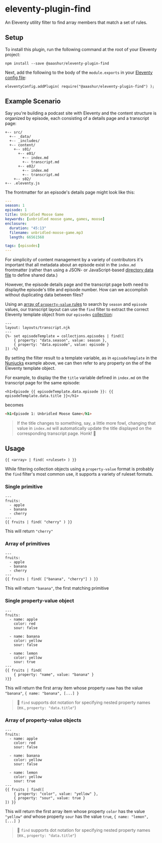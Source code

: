 # eleventy-plugin-find

An Eleventy utility filter to find array members that match a set of rules.

## Setup

To install this plugin, run the following command at the root of your Eleventy project:

```
npm install --save @aaashur/eleventy-plugin-find
```

Next, add the following to the body of the `module.exports` in your [Eleventy config file](https://www.11ty.dev/docs/config/):

```
eleventyConfig.addPlugin( require("@aaashur/eleventy-plugin-find") );
```

## Example Scenario

Say you're building a podcast site with Eleventy and the content structure is organized by episode, each consisting of a details page and a transcript page:

```
+-- src/
  +-- _data/
  +-- _includes/
  +-- content/
    +-- s01/
	  +-- e01/
	    +-- index.md
	    +-- transcript.md
	  +-- e02/
	    +-- index.md
	    +-- transcript.md
    +-- s02/
+-- .eleventy.js
```

The frontmatter for an episode's details page might look like this:

```yaml
---
season: 1
episode: 1
title: Unbridled Moose Game
keywords: [unbridled moose game, games, moose]
enclosure:
  duration: "45:13"
  filename: unbridled-moose-game.mp3
  length: 66561568

tags: [episodes]
---
```

For simplicity of content management by a variety of contributors it's important that all metadata about an episode exist in the `index.md` frontmatter (rather than using a JSON- or JavaScript-based [directory data file](https://www.11ty.dev/docs/data-template-dir/) to define shared data.)

However, the episode details page and the transcript page both need to displaythe episode's title and episode number. How can we accomplish without duplicating data between files?

Using an [array of `property-value` rules](#array-of-property-value-objects) to search by `season` and `episode` values, our transcript layout can use the `find` filter to extract the correct Eleventy template object from our `episodes` [collection](https://www.11ty.dev/docs/collections/):

```njk
---
layout: layouts/transcript.njk
---
{%- set episodeTemplate = collections.episodes | find([
	{ property: "data.season", value: season },
	{ property: "data.episode", value: episode }
]) -%}
```

By setting the filter result to a template variable, as in `episodeTemplate` in the [Nunjucks](https://mozilla.github.io/nunjucks/templating.html) example above, we can then refer to any property on the of the Eleventy template object.

For example, to display the the `title` variable defined in `index.md` on the transcript page for the same episode:

```njk
<h1>Episode {{ episodeTemplate.data.episode }}: {{ episodeTemplate.data.title }}</h1>
```

becomes

```html
<h1>Episode 1: Unbridled Moose Game</h1>
```

> If the title changes to something, say, a little more fowl, changing that value in `index.md` will automatically update the title displayed on the corresponding transcript page. Honk! 🎉

## Usage

```
{{ <array> | find( <ruleset> ) }}
```

While filtering collection objects using a `property-value` format is probably the `find` filter's most common use, it supports a variety of ruleset formats.

### Single primitive

```njk
---
fruits:
  - apple
  - banana
  - cherry
---
{{ fruits | find( "cherry" ) }}
```

This will return `"cherry"`

### Array of primitives

```njk
---
fruits:
  - apple
  - banana
  - cherry
---
{{ fruits | find( ["banana", "cherry"] ) }}
```

This will return `"banana"`, the first matching primitive

### Single property-value object

```njk
---
fruits:
  - name: apple
    color: red
    sour: false

  - name: banana
    color: yellow
    sour: false

  - name: lemon
    color: yellow
    sour: true
---
{{ fruits | find(
	{ property: "name", value: "banana" }
)}}
```

This will return the first array item whose property `name` has the value `"banana"`, `{ name: "banana", [...] }`

> 🤹 `find` supports dot notation for specifying nested property names (ex., `property: "data.title"`)

### Array of property-value objects

```njk
---
fruits:
  - name: apple
    color: red
	sour: false

  - name: banana
    color: yellow
	sour: false

  - name: lemon
    color: yellow
	sour: true
---
{{ fruits | find([
	{ property: "color", value: "yellow" },
	{ property: "sour", value: true }
]) }}
```

This will return the first array item whose property `color` has the value `"yellow"` _and_ whose property `sour` has the value `true`, `{ name: "lemon", [...] }`

> 🤹 `find` supports dot notation for specifying nested property names (ex., `property: "data.title"`)
